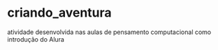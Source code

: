 # criando_aventura
atividade desenvolvida nas aulas de pensamento computacional como introdução do Alura 
